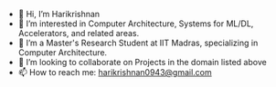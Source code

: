 - 👋 Hi, I’m Harikrishnan
- 👀 I’m interested in Computer Architecture, Systems for ML/DL, Accelerators, and related areas.
- 🌱 I’m a Master's Research Student at IIT Madras, specializing in Computer Architecture.
- 💞️ I’m looking to collaborate on Projects in the domain listed above 
- 📫 How to reach me: harikrishnan0943@gmail.com

<!---
hari0943/hari0943 is a ✨ special ✨ repository because its `README.md` (this file) appears on your GitHub profile.
You can click the Preview link to take a look at your changes.
--->
